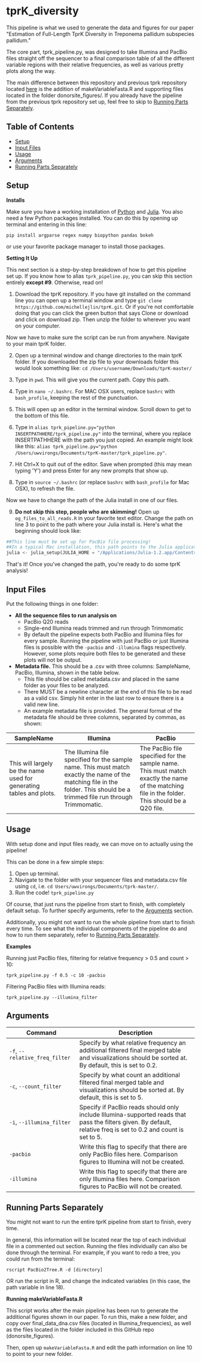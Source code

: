 # tprK_diversity
This pipeline is what we used to generate the data and figures for our paper "Estimation of Full-Length TprK Diversity in Treponema pallidum subspecies pallidum." 

The core part, tprk_pipeline.py, was designed to take Illumina and PacBio files straight off the sequencer to a final comparison table of all the different variable regions with their relative frequencies, as well as various pretty plots along the way.

The main difference between this repository and previous tprk repository located [here](https://github.com/greninger-lab/tprk) is the addition of makeVariableFasta.R and supporting files located in the folder donorsite_figures/. If you already have the pipeline from the previous tprk repository set up, feel free to skip to [Running Parts Separately](#Running-Parts-Separately).

## Table of Contents
* [Setup](#Setup)
* [Input Files](#Input-Files)
* [Usage](#Usage)
* [Arguments](#Arguments)
* [Running Parts Separately](#Running-Parts-Separately)

## Setup
**Installs**

Make sure you have a working installation of [Python](https://www.python.org/) and [Julia](https://julialang.org/downloads/). You also need a few Python packages installed. You can do this by opening up terminal and entering in this line:

`pip install argparse regex numpy biopython pandas bokeh`

or use your favorite package manager to install those packages. 

**Setting It Up**

This next section is a step-by-step breakdown of how to get this pipeline set up. If you know how to alias `tprk_pipeline.py`, you can skip this section entirely **except #9**. Otherwise, read on!

1. Download the tprK repository. If you have git installed on the command line you can open up a terminal window and type `git clone https://github.com/michellejlin/tprK.git`. Or if you're not comfortable doing that you can click the green button that says Clone or download and click on download zip. Then unzip the folder to wherever you want on your computer. 

Now we have to make sure the script can be run from anywhere. Navigate to your main tprK folder.

2. Open up a terminal window and change directories to the main tprK folder. If you downloaded the zip file to your downloads folder this would look something like: `cd /Users/username/Downloads/tprK-master/` 

3. Type in `pwd`. This will give you the current path. Copy this path.
4. Type in `nano ~/.bashrc`. For MAC OSX users, replace `bashrc` with `bash_profile`, keeping the rest of the punctuation.
5. This will open up an editor in the terminal window. Scroll down to get to the bottom of this file.
6. Type in ``alias tprk_pipeline.py="python INSERTPATHHERE/tprk_pipeline.py"`` into the terminal, where you replace INSERTPATHHERE with the path you just copied. An example might look like this: `alias tprk_pipeline.py="python /Users/uwvirongs/Documents/tprK-master/tprk_pipeline.py"`.
7. Hit Ctrl+X to quit out of the editor. Save when prompted (this may mean typing 'Y') and press Enter for any new prompts that show up.
8. Type in `source ~/.bashrc` (or replace `bashrc` with `bash_profile` for Mac OSX), to refresh the file.

Now we have to change the path of the Julia install in one of our files. 

9. **Do not skip this step, people who are skimming!** Open up `og_files_to_all_reads.R` in your favorite text editor. Change the path on line 3 to point to the path where your Julia install is. Here's what the beginning should look like:

```python
##This line must be set up for PacBio file processing!
##In a typical Mac installation, this path points to the Julia application in the Application folder.
julia <- julia_setup(JULIA_HOME = "/Applications/Julia-1.2.app/Contents/Resources/julia/bin/")
```


That's it! Once you've changed the path, you're ready to do some tprK analysis!

## Input Files
Put the following things in one folder:
- **All the sequence files to run analysis on**
    - PacBio Q20 reads
    - Single-end Illumina reads trimmed and run through Trimmomatic
    - By default the pipeline expects both PacBio and Illumina files for every sample. Running the pipeline with just PacBio or just Illumina files is possible with the `-pacbio` and `-illumina` flags respectively. However, some plots require both files to be generated and these plots will not be output.
- **Metadata file.** This should be a .csv with three columns: SampleName, PacBio, Illumina, shown in the table below.
    - This file should be called metadata.csv and placed in the same folder as your files to be analyzed.
    - There MUST be a newline character at the end of this file to be read as a valid csv. Simply hit enter in the last row to ensure there is a valid new line.
    - An example metadata file is provided. The general format of the metadata file should be three columns, separated by commas, as shown:

| SampleName  | Illumina  | PacBio |
| ------------- | ------------- | ------------- |
| This will largely be the name used for generating tables and plots. | The Illumina file specified for the sample name. This must match exactly the name of the matching file in the folder. This should be a trimmed file run through Trimmomatic. | The PacBio file specified for the sample name. This must match exactly the name of the matching file in the folder. This should be a Q20 file.  | 

## Usage
With setup done and input files ready, we can move on to actually using the pipeline!

This can be done in a few simple steps:
1. Open up terminal.
2. Navigate to the folder with your sequencer files and metadata.csv file using `cd`, i.e. `cd Users/uwvirongs/Documents/tprk-master/`.
3. Run the code! `tprk_pipeline.py`

Of course, that just runs the pipeline from start to finish, with completely default setup. To further specify arguments, refer to the [Arguments](#Arguments) section.

Additionally, you might not want to run the whole pipeline from start to finish every time. To see what the individual components of the pipeline do and how to run them separately, refer to [Running Parts Separately](#Running-Parts-Separately).

**Examples**

Running just PacBio files, filtering for relative frequency > 0.5 and count > 10: 

`tprk_pipeline.py -f 0.5 -c 10 -pacbio`

Filtering PacBio files with Illumina reads:

`tprk_pipeline.py --illumina_filter`

## Arguments
| Command | Description |
| --- | --- |
| `-f`, `--relative_freq_filter` | Specify by what relative frequency an additional filtered final merged table and visualizations should be sorted at. By default, this is set to 0.2. |
| `-c`, `--count_filter` | Specify by what count an additional filtered final merged table and visualizations should be sorted at. By default, this is set to 5. |
| `-i`, `--illumina_filter` | Specify if PacBio reads should only include Illumina-supported reads that pass the filters given. By default, relative freq is set to 0.2 and count is set to 5. |
| `-pacbio` | Write this flag to specify that there are only PacBio files here. Comparison figures to Illumina will not be created. | 
| `-illumina` | Write this flag to specify that there are only Illumina files here. Comparison figures to PacBio will not be created. | 

## Running Parts Separately
You might not want to run the entire tprK pipeline from start to finish, every time. 

In general, this information will be located near the top of each individual file in a commented out section. Running the files individually can also be done through the terminal. For example, if you want to redo a tree, you could run from the terminal:

`rscript PacBio2Tree.R -d [directory]`

OR run the script in R, and change the indicated variables (in this case, the path variable in line 18).

**Running makeVariableFasta.R**

This script works after the main pipeline has been run to generate the additional figures shown in our paper. To run this, make a new folder, and copy over final_data_dna.csv files (located in Illumina_frequencies), as well as the files located in the folder included in this GitHub repo (donorsite_figures). 

Then, open up `makeVariableFasta.R` and edit the path information on line 10 to point to your new folder.
